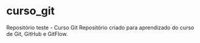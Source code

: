 # curso_git
Repositório teste - Curso Git
Repositório criado para aprendizado do curso de Git, GitHub e GitFlow.
